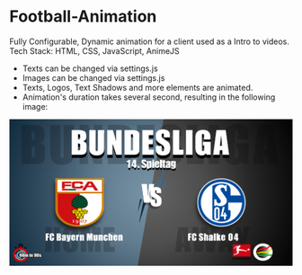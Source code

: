 # Football-Animation
Fully Configurable, Dynamic animation for a client used as a Intro to videos. Tech Stack: HTML, CSS, JavaScript, AnimeJS

* Texts can be changed via settings.js
* Images can be changed via settings.js
* Texts, Logos, Text Shadows and more elements are animated.
* Animation's duration takes several second, resulting in the following image:

![Alt text](./anim.png?raw=true "Cover")
